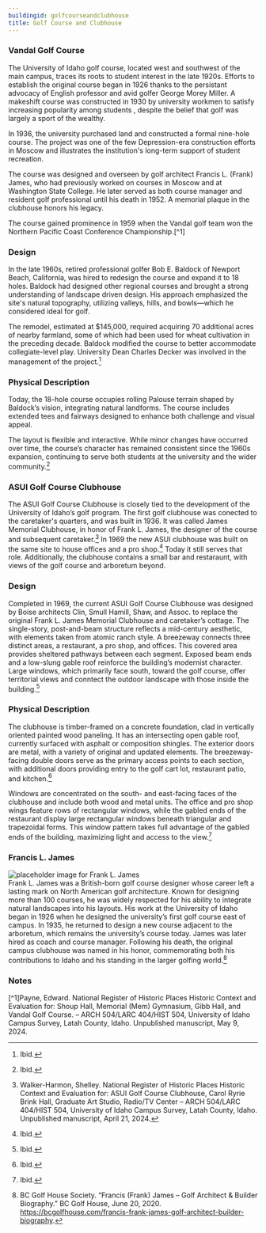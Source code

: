 ```yaml
---
buildingid: golfcourseandclubhouse
title: Golf Course and Clubhouse
---
```


### Vandal Golf Course 

The University of Idaho golf course, located west and southwest of the main campus, traces its roots to student interest in the late 1920s. Efforts to establish the original course began in 1926 thanks to the persistant advocacy of English professor and avid golfer George Morey Miller. A makeshift course was  constructed in 1930 by university workmen to satisfy increasing popularity among students , despite the belief that golf was largely a sport of the wealthy.   

In 1936, the university purchased land and constructed a formal nine-hole course. The project was one of the few Depression-era construction efforts in Moscow and illustrates the institution's long-term support of student recreation.   

The course was designed and overseen by golf architect Francis L. (Frank) James, who had previously worked on courses in Moscow and at Washington State College. He later served as both course manager and resident golf professional until his death in 1952. A memorial plaque in the clubhouse honors his legacy.   

The course gained prominence in 1959 when the Vandal golf team won the Northern Pacific Coast Conference Championship.[^1]   

### Design
In the late 1960s, retired professional golfer Bob E. Baldock of Newport Beach, California, was hired to redesign the course and expand it to 18 holes. Baldock had designed other regional courses and brought a strong understanding of landscape driven design. His approach emphasized the site's natural topography, utilizing valleys, hills, and bowls—which he considered ideal for golf.   

The remodel, estimated at $145,000, required acquiring 70 additional acres of nearby farmland, some of which had been used for wheat cultivation in the preceding decade. Baldock modified the course to better accommodate collegiate-level play. University Dean Charles Decker was involved in the management of the project.[^2]   

### Physical Description
Today, the 18-hole course occupies rolling Palouse terrain shaped by Baldock’s vision, integrating natural landforms. The course includes extended tees and fairways designed to enhance both challenge and visual appeal.   

The layout is flexible and interactive. While minor changes have occurred over time, the course’s character has remained consistent since the 1960s expansion, continuing to serve both students at the university and the wider community.[^3]  

### ASUI Golf Course Clubhouse
The ASUI Golf Course Clubhouse is closely tied to the development of the University of Idaho’s golf program.  The first golf clubhouse was conected to the caretaker's quarters, and was built in 1936. It was called James Memorial Clubhouse, in honor of Frank L. James, the designer of the course and subsequent caretaker.[^4] In 1969 the new ASUI clubhouse was built on the same site to house offices and a pro shop.[^5] Today it still serves that role. Additionally, the clubhouse contains a small bar and restaraunt, with views of the golf course and arboretum beyond. 

### Design
Completed in 1969, the current ASUI Golf Course Clubhouse was designed by Boise architects Clin, Smull Hamill, Shaw, and Assoc. to replace the original Frank L. James Memorial Clubhouse and caretaker’s cottage. The single-story, post-and-beam structure reflects a mid-century aesthetic, with elements taken from atomic ranch style. A breezeway connects three distinct areas, a restaurant, a pro shop, and offices. This covered area provides sheltered pathways between each segment. Exposed beam ends and a low-slung gable roof reinforce the building’s modernist character. Large windows, which primarily face south, toward the golf course, offer territorial views and conntect the outdoor landscape with those inside the building.[^6]


### Physical Description
The clubhouse is timber-framed on a concrete foundation, clad in vertically oriented painted wood paneling. It has an intersecting open gable roof, currently surfaced with asphalt or composition shingles. The exterior doors are metal, with a variety of original and updated elements. The breezeway-facing double doors serve as the primary access points to each section, with additional doors providing entry to the golf cart lot, restaurant patio, and kitchen.[^7]

Windows are concentrated on the south- and east-facing faces of the clubhouse and include both wood and metal units. The office and pro shop wings feature rows of rectangular windows, while the gabled ends of the restaurant display large rectangular windows beneath triangular and trapezoidal forms. This window pattern takes full advantage of the gabled ends of the building, maximizing light and access to the view.[^8] 

### Francis L. James  
![placeholder image for Frank L. James](https://bcgolfhouse.com/wp-content/uploads/2019/08/james.jpg)  
Frank L. James was a British-born golf course designer whose career left a lasting mark on North American golf architecture. Known for designing more than 100 courses, he was widely respected for his ability to integrate natural landscapes into his layouts. His work at the University of Idaho began in 1926 when he designed the university’s first golf course east of campus. In 1935, he returned to design a new course adjacent to the arboretum, which remains the university’s course today. James was later hired as coach and course manager. Following his death, the original campus clubhouse was named in his honor, commemorating both his contributions to Idaho and his standing in the larger golfing world.[^9]

### Notes  
[^1]Payne, Edward. National Register of Historic Places Historic Context and Evaluation for: Shoup Hall, Memorial (Mem) Gymnasium, Gibb Hall, and Vandal Golf Course. – ARCH 504/LARC 404/HIST 504, University of Idaho Campus Survey, Latah County, Idaho. Unpublished manuscript, May 9, 2024.   
[^2]: Ibid.  
[^3]: Ibid. 
[^4]: Walker-Harmon, Shelley. National Register of Historic Places Historic Context and Evaluation for: ASUI Golf Course Clubhouse, Carol Ryrie Brink Hall, Graduate Art Studio, Radio/TV Center – ARCH 504/LARC 404/HIST 504, University of Idaho Campus Survey, Latah County, Idaho. Unpublished manuscript, April 21, 2024.  
[^5]: Ibid.  
[^6]: Ibid.  
[^7]: Ibid. 
[^8]: Ibid.  
[^9]: BC Golf House Society. “Francis (Frank) James – Golf Architect & Builder Biography.” BC Golf House, June 20, 2020. https://bcgolfhouse.com/francis-frank-james-golf-architect-builder-biography.

